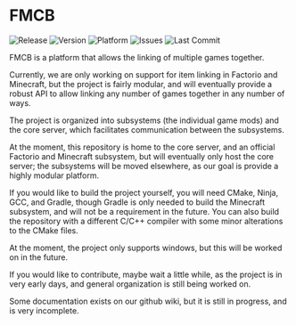 # FMCB <!-- Logo replaces this line -->
![Release](https://img.shields.io/github/v/release/Josh194/FMCB)
![Version](https://img.shields.io/badge/dynamic/json?label=version&prefix=v&query=version&url=https%3A%2F%2Fraw.githubusercontent.com%2FJosh194%2FFMCB%2Fdevelop%2Finfo.json)
![Platform](https://img.shields.io/badge/platform-win--32%20%7C%20win--64-lightgrey)
![Issues](https://img.shields.io/github/issues/Josh194/FMCB)
![Last Commit](https://img.shields.io/github/last-commit/Josh194/FMCB)
<!-- Add downloads badge later -->

FMCB is a platform that allows the linking of multiple games together.

Currently, we are only working on support for item linking in Factorio and Minecraft, but the project is fairly modular, and will eventually provide a robust API to allow linking any number of games together in any number of ways.

The project is organized into subsystems (the individual game mods) and the core server, which facilitates communication between the subsystems.

At the moment, this repository is home to the core server, and an official Factorio and Minecraft subsystem, but will eventually only host the core server; the subsystems will be moved elsewhere, as our goal is provide a highly modular platform.

If you would like to build the project yourself, you will need CMake, Ninja, GCC, and Gradle, though Gradle is only needed to build the Minecraft subsystem, and will not be a requirement in the future. You can also build the repository with a different C/C++ compiler with some minor alterations to the CMake files.

At the moment, the project only supports windows, but this will be worked on in the future.

If you would like to contribute, maybe wait a little while, as the project is in very early days, and general organization is still being worked on.

Some documentation exists on our github wiki, but it is still in progress, and is very incomplete.

